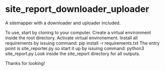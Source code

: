 # site_report_downloader_uploader
A sitemapper with a downloader and uploader included.

To use, start by cloning to your computer.
Create a virtual environment inside the root directory.
Activate virtual environement.
Install all requirements by issuing command: pip install -r requirements.txt
The entry point is site_reporter.py so start it up by issuing command: python3 site_report.py
Look inside the site_report directory for all outputs.

Thanks for looking!
